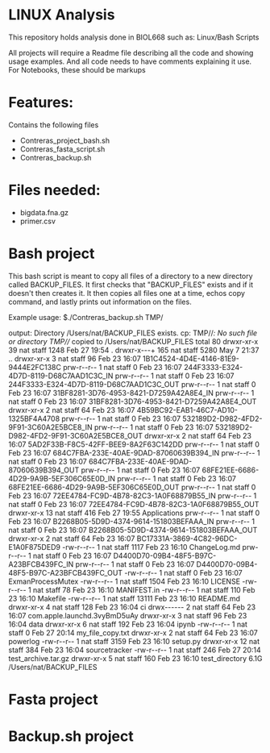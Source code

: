 # LINUX Analysis
This repository holds analysis done in BIOL668 such as: Linux/Bash Scripts

All projects will require a Readme file describing all the code and showing usage
examples. And all code needs to have comments explaining it use. For Notebooks, these
should be markups

# Features:
Contains the following files
* Contreras_project_bash.sh
* Contreras_fasta_script.sh
* Contreras_backup.sh

# Files needed:
* bigdata.fna.gz
* primer.csv

# Bash project
This bash script is meant to copy all files of a directory to a new directory called BACKUP_FILES. It first checks that "BACKUP_FILES" exists and if it doesn't then creates it. It then copies all files one at a time, echos copy command, and lastly prints out information on the files. 

Example usage:
$./Contreras_backup.sh TMP/  

output:
Directory /Users/nat/BACKUP_FILES exists.
cp: TMP//*: No such file or directory
TMP//* copied to /Users/nat/BACKUP_FILES
total 80
drwxr-xr-x   39 nat  staff   1248 Feb 27 19:54 .
drwxr-x---+ 165 nat  staff   5280 May  7 21:37 ..
drwxr-xr-x    3 nat  staff     96 Feb 23 16:07 1B1C4524-4D4E-4146-81E9-9444E2FC138C
prw-r--r--    1 nat  staff      0 Feb 23 16:07 244F3333-E324-4D7D-8119-D68C7AAD1C3C_IN
prw-r--r--    1 nat  staff      0 Feb 23 16:07 244F3333-E324-4D7D-8119-D68C7AAD1C3C_OUT
prw-r--r--    1 nat  staff      0 Feb 23 16:07 31BF8281-3D76-4953-8421-D7259A42A8E4_IN
prw-r--r--    1 nat  staff      0 Feb 23 16:07 31BF8281-3D76-4953-8421-D7259A42A8E4_OUT
drwxr-xr-x    2 nat  staff     64 Feb 23 16:07 4B59BC92-EAB1-46C7-AD10-1325BF4A4708
prw-r--r--    1 nat  staff      0 Feb 23 16:07 532189D2-D982-4FD2-9F91-3C60A2E5BCE8_IN
prw-r--r--    1 nat  staff      0 Feb 23 16:07 532189D2-D982-4FD2-9F91-3C60A2E5BCE8_OUT
drwxr-xr-x    2 nat  staff     64 Feb 23 16:07 5AD2F33B-F8C5-42FF-BEE9-8A2F63C142DD
prw-r--r--    1 nat  staff      0 Feb 23 16:07 684C7FBA-233E-40AE-9DAD-87060639B394_IN
prw-r--r--    1 nat  staff      0 Feb 23 16:07 684C7FBA-233E-40AE-9DAD-87060639B394_OUT
prw-r--r--    1 nat  staff      0 Feb 23 16:07 68FE21EE-6686-4D29-9A9B-5EF306C65E0D_IN
prw-r--r--    1 nat  staff      0 Feb 23 16:07 68FE21EE-6686-4D29-9A9B-5EF306C65E0D_OUT
prw-r--r--    1 nat  staff      0 Feb 23 16:07 72EE4784-FC9D-4B78-82C3-1A0F68879B55_IN
prw-r--r--    1 nat  staff      0 Feb 23 16:07 72EE4784-FC9D-4B78-82C3-1A0F68879B55_OUT
drwxr-xr-x   13 nat  staff    416 Feb 27 19:55 Applications
prw-r--r--    1 nat  staff      0 Feb 23 16:07 B2268B05-5D9D-4374-9614-151803BEFAAA_IN
prw-r--r--    1 nat  staff      0 Feb 23 16:07 B2268B05-5D9D-4374-9614-151803BEFAAA_OUT
drwxr-xr-x    2 nat  staff     64 Feb 23 16:07 BC17331A-3869-4C82-96DC-E1A0F875DED9
-rw-r--r--    1 nat  staff   1117 Feb 23 16:10 ChangeLog.md
prw-r--r--    1 nat  staff      0 Feb 23 16:07 D4400D70-09B4-48F5-B97C-A23BFCB439FC_IN
prw-r--r--    1 nat  staff      0 Feb 23 16:07 D4400D70-09B4-48F5-B97C-A23BFCB439FC_OUT
-rw-r--r--    1 nat  staff      0 Feb 23 16:07 ExmanProcessMutex
-rw-r--r--    1 nat  staff   1504 Feb 23 16:10 LICENSE
-rw-r--r--    1 nat  staff     78 Feb 23 16:10 MANIFEST.in
-rw-r--r--    1 nat  staff    110 Feb 23 16:10 Makefile
-rw-r--r--    1 nat  staff  13111 Feb 23 16:10 README.md
drwxr-xr-x    4 nat  staff    128 Feb 23 16:04 ci
drwx------    2 nat  staff     64 Feb 23 16:07 com.apple.launchd.3vyBmD5uAy
drwxr-xr-x    3 nat  staff     96 Feb 23 16:04 data
drwxr-xr-x    6 nat  staff    192 Feb 23 16:04 ipynb
-rw-r--r--    1 nat  staff      0 Feb 27 20:14 my_file_copy.txt
drwxr-xr-x    2 nat  staff     64 Feb 23 16:07 powerlog
-rw-r--r--    1 nat  staff   3159 Feb 23 16:10 setup.py
drwxr-xr-x   12 nat  staff    384 Feb 23 16:04 sourcetracker
-rw-r--r--    1 nat  staff    246 Feb 27 20:14 test_archive.tar.gz
drwxr-xr-x    5 nat  staff    160 Feb 23 16:10 test_directory
6.1G	/Users/nat/BACKUP_FILES


# Fasta project


# Backup.sh project

